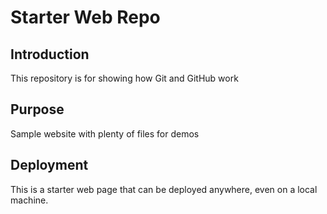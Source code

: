 # Starter Web Repo

## Introduction

This repository is for showing how Git and GitHub work

## Purpose

Sample website with plenty of files for demos

## Deployment
This is a starter web page that can be deployed anywhere, even on a local machine.